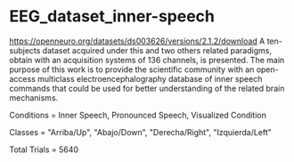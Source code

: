 # EEG_dataset_inner-speech

https://openneuro.org/datasets/ds003626/versions/2.1.2/download
 A ten-subjects dataset acquired under this and two others related paradigms, obtain with an acquisition systems of 136 channels, is presented. The main purpose of this work is to provide the scientific community with an open-access multiclass electroencephalography database of inner speech commands that could be used for better understanding of the related brain mechanisms.

Conditions = Inner Speech, Pronounced Speech, Visualized Condition

Classes = "Arriba/Up", "Abajo/Down", "Derecha/Right", "Izquierda/Left"

Total Trials = 5640
